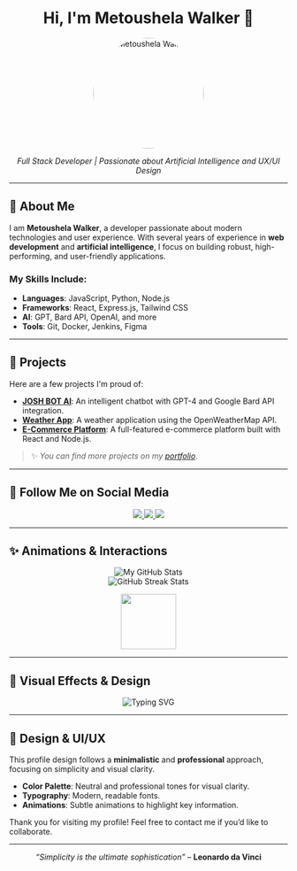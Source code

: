 <h1 align="center">Hi, I'm Metoushela Walker 👋</h1>

<p align="center">
  <img src="https://i.imgur.com/jKsq7EJ.jpg" alt="Metoushela Walker" style="border-radius: 50%; width: 200px;">
</p>

<p align="center">
  <em>Full Stack Developer | Passionate about Artificial Intelligence and UX/UI Design</em>
</p>

---

## 🌟 About Me

I am **Metoushela Walker**, a developer passionate about modern technologies and user experience. With several years of experience in **web development** and **artificial intelligence**, I focus on building robust, high-performing, and user-friendly applications.

### My Skills Include:
- **Languages**: JavaScript, Python, Node.js
- **Frameworks**: React, Express.js, Tailwind CSS
- **AI**: GPT, Bard API, OpenAI, and more
- **Tools**: Git, Docker, Jenkins, Figma

---

## 🚀 Projects

Here are a few projects I'm proud of:

- **[JOSH BOT AI](https://github.com/mon-projet/josh-bot-ai)**: An intelligent chatbot with GPT-4 and Google Bard API integration.
- **[Weather App](https://github.com/mon-projet/weather-app)**: A weather application using the OpenWeatherMap API.
- **[E-Commerce Platform](https://github.com/mon-projet/ecommerce-platform)**: A full-featured e-commerce platform built with React and Node.js.

> ✨ *You can find more projects on my [portfolio](https://monportfolio.com)*.

---

## 📲 Follow Me on Social Media

<div align="center">
  <a href="https://linkedin.com/in/metoushela" target="_blank">
    <img src="https://img.shields.io/badge/LinkedIn-0077B5?style=for-the-badge&logo=linkedin&logoColor=white"/>
  </a>
  <a href="https://twitter.com/metoushela" target="_blank">
    <img src="https://img.shields.io/badge/Twitter-1DA1F2?style=for-the-badge&logo=twitter&logoColor=white"/>
  </a>
  <a href="https://github.com/metoushela" target="_blank">
    <img src="https://img.shields.io/badge/GitHub-181717?style=for-the-badge&logo=github&logoColor=white"/>
  </a>
</div>

---

## ✨ Animations & Interactions

<div align="center">
  <img src="https://github-readme-stats.vercel.app/api?username=metoushela&show_icons=true&theme=radical" alt="My GitHub Stats"/>
  <br>
  <img src="https://github-readme-streak-stats.herokuapp.com/?user=metoushela&theme=radical" alt="GitHub Streak Stats"/>
</div>

<p align="center">
  <img src="https://media.giphy.com/media/hvRJCLFzcasrR4ia7z/giphy.gif" width="100"/>
</p>

---

## 🎨 Visual Effects & Design

<style>
  img {
    transition: transform 0.3s ease-in-out;
  }
  img:hover {
    transform: scale(1.2);
  }
</style>

<p align="center">
  <img src="https://readme-typing-svg.herokuapp.com?font=Roboto&color=%2336BCF7&size=22&center=true&lines=Welcome+to+My+GitHub+Profile;Full+Stack+Developer;Passionate+about+AI+and+UX/UI+Design" alt="Typing SVG">
</p>

---

## 🎨 Design & UI/UX

This profile design follows a **minimalistic** and **professional** approach, focusing on simplicity and visual clarity.

- **Color Palette**: Neutral and professional tones for visual clarity.
- **Typography**: Modern, readable fonts.
- **Animations**: Subtle animations to highlight key information.

Thank you for visiting my profile! Feel free to contact me if you’d like to collaborate.

---

<p align="center">
  <em>“Simplicity is the ultimate sophistication”</em> – <strong>Leonardo da Vinci</strong>
</p>
